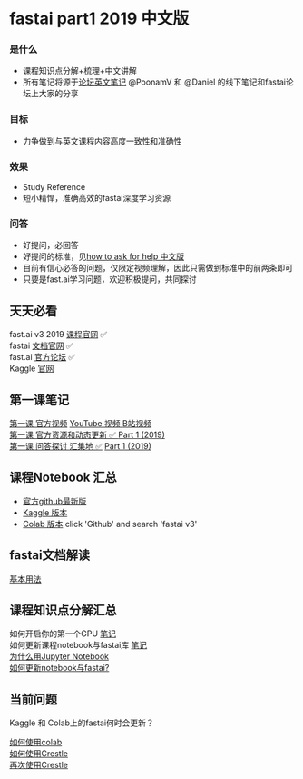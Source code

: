 # fastai part1 2019 中文版
### 是什么

* 课程知识点分解+梳理+中文讲解     
* 所有笔记将源于[论坛英文笔记](https://forums.fast.ai/t/deep-learning-lesson-1-notes/27748) @PoonamV 和 @Daniel 的线下笔记和fastai论坛上大家的分享


### 目标

* 力争做到与英文课程内容高度一致性和准确性

### 效果
* Study Reference     
* 短小精悍，准确高效的fastai深度学习资源     

### 问答
* 好提问，必回答     
* 好提问的标准，见[how to ask for help 中文版](https://forums.fast.ai/t/fast-ai-v3-2019/39325/8?u=daniel)     
* 目前有信心必答的问题，仅限定视频理解，因此只需做到标准中的前两条即可     
* 只要是fast.ai学习问题，欢迎积极提问，共同探讨     

## 天天必看
fast.ai v3 2019 [课程官网](https://course.fast.ai/) ✅     
fastai [文档官网](https://docs.fast.ai/) ✅     
fast.ai [官方论坛](https://forums.fast.ai/) ✅     
Kaggle [官网](https://www.kaggle.com/)      

## 第一课笔记     
[第一课  官方视频](https://course.fast.ai/videos/?lesson=1) [YouTube 视频 ](https://www.youtube.com/playlist?list=PLfYUBJiXbdtSIJb-Qd3pw0cqCbkGeS0xn) [B站视频](https://www.bilibili.com/video/av41718196/?spm_id_from=333.788.videocard.0)     
[第一课 官方资源和动态更新  ✅ ](https://forums.fast.ai/t/lesson-1-official-resources-and-updates/27936) [Part 1 (2019)](/c/part1-v3)      
[第一课 问答探讨 汇集地 ✅](https://forums.fast.ai/t/lesson-1-in-class-discussion/27332) [Part 1 (2019)](/c/part1-v3)     


## 课程Notebook 汇总     
* [官方github最新版](https://github.com/fastai/course-v3/tree/master/nbs/dl1)     
* [Kaggle 版本](https://forums.fast.ai/t/platform-kaggle-kernels/32569)     
* [Colab 版本](https://colab.research.google.com/notebooks/welcome.ipynb#recent=true) click 'Github' and search 'fastai v3'     

## fastai文档解读     
[基本用法](https://forums.fast.ai/t/fast-ai-v3-2019/39325/11?u=daniel)     

## 课程知识点分解汇总     

如何开启你的第一个GPU [笔记](https://forums.fast.ai/t/fast-ai-v3-2019/39325/7?u=daniel)     
如何更新课程notebook与fastai库 [笔记](https://forums.fast.ai/t/fast-ai-v3-2019/39325/9?u=daniel)     
[为什么用Jupyter Notebook](https://forums.fast.ai/t/fast-ai-v3-2019/39325/10?u=daniel)     
[如何更新notebook与fastai?](#60)


## 当前问题     
Kaggle 和 Colab上的fastai何时会更新？     

[如何使用colab](https://forums.fast.ai/t/fast-ai-v3-2019/39325/2?u=daniel)     
[如何使用Crestle](https://forums.fast.ai/t/fast-ai-v3-2019/39325/3?u=daniel)     
[再次使用Crestle](https://forums.fast.ai/t/fast-ai-v3-2019/39325/6?u=daniel)     
